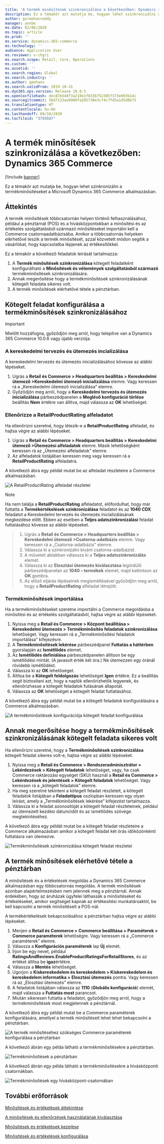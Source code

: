 ```yaml
---
title: 'A termék minősítések szinkronizálása a következőben: Dynamics 365 Commerce'
description: Ez a témakör azt mutatja be, hogyan lehet szinkronizálni a termékminősítéseket a Microsoft Dynamics 365 Commerce alkalmazásban.
author: gvrmohanreddy
manager: annbe
ms.date: 02/06/2020
ms.topic: article
ms.prod: ''
ms.service: dynamics-365-commerce
ms.technology: ''
audience: Application User
ms.reviewer: v-chgri
ms.search.scope: Retail, Core, Operations
ms.custom: ''
ms.assetid: ''
ms.search.region: Global
ms.search.industry: ''
ms.author: gmohanv
ms.search.validFrom: 2019-10-31
ms.dyn365.ops.version: Release 10.0.5
ms.openlocfilehash: dec87b548f3a218e1f833b752305f373e893b14c
ms.sourcegitcommit: 58d7133ae9909fa205730e3cf4c7fd5a1d5d0b75
ms.translationtype: HT
ms.contentlocale: hu-HU
ms.lasthandoff: 09/10/2020
ms.locfileid: "3793587"
---
```

# <a name="sync-product-ratings-in-dynamics-365-commerce"></a>A termék minősítések szinkronizálása a következőben: Dynamics 365 Commerce

[!include [banner](includes/banner.md)]

Ez a témakör azt mutatja be, hogyan lehet szinkronizálni a termékminősítéseket a Microsoft Dynamics 365 Commerce alkalmazásban.

## <a name="overview"></a>Áttekintés

A termék minősítések többcsatornán helyen történő felhasználásához, például a pénztárnál (POS) és a hívásközpontokban a minősítési és az értékelés szolgáltatásból származó minősítéseket importálni kell a Commerce csatornaadatbázisába. Amikor a többcsatornás helyeken elérhetővé teszik a termék minősítését, azzal közvetett módon segítik a vásárlókat, hogy kapcsolatba lépjenek az értékesítőkkel.

Ez a témakör a következő feladatok leírását tartalmazza:

1. A **Termék minősítések szinkronizálása** kötegelt feladatként konfigurálható a **Minősítések és vélemények szolgáltatásból származó** termékminősítések szinkronizálására.
1. Annak megerősítése hogy a termékminősítések szinkronizálásának kötegelt feladata sikeres volt.
1. A termék minősítések elérhetővé tétele a pénztárban.

## <a name="configure-a-batch-job-to-synchronize-product-ratings"></a>Kötegelt feladat konfigurálása a termékminősítések szinkronizálásához

> [!IMPORTANT]
> Mielőtt hozzáfogna, győződjön meg arról, hogy telepítve van a Dynamics 365 Commerce 10.0.6 vagy újabb verziója.

### <a name="initialize-the-commerce-scheduler"></a>A kereskedelmi tervezés és ütemezés incializálása

A kereskedelmi tervezés és ütemezés inicializálásához kövesse az alábbi lépéseket.

1. Ugrás a **Retail és Commerce \> Headquarters beállítás \> Kereskedelmi ütemező  \>Kereskedelmi ütemező inicializálása** elemre. Vagy keressen rá a „Kereskedelmi ütemező inicializálása” elemre.
1. Győződjön meg arról, hogy a **Kereskedelmi tervezés és ütemezés inicializálása** párbeszédpanelen a **Meglévő konfiguráció törlése** beállítás **Nem** értékre van állítva, majd válassza az **OK** lehetőséget.

### <a name="verify-the-retailproductrating-subjob"></a>Ellenőrizze a RetailProductRating alfeladatot

Ha ellenőrizni szeretné, hogy létezik-e a **RetailProductRating** alfeladat, és hajtsa végre az alábbi lépéseket.

1. Ugrás a **Retail és Commerce \> Headquarters beállítás \> Kereskedelmi ütemező  \>Ütemezési alfeladatok** elemre. Másik lehetőségként keressen rá az „Ütemezési alfeladatok” elemre.
1. Az alfeladatok listájában keressen meg vagy keressen rá a **RetailProductRating** alfeladatra.

A következő ábra egy példát mutat be az alfeladat részleteire a Commerce alkalmazásban.

![A RetailProductRating alfeladat részletei](media/rnr-hq-ratings-sub-job.png)

> [!NOTE]
> Ha nem találja a **RetailProductRating** alfeladatot, előfordulhat, hogy már futtatta a **Termékértékelések szinkronizálása** feladatot és az **1040 CDX** feladatot a Kereskedelmi tervezés és ütemezés inicializálásának megkezdése előtt. Ebben az esetben a **Teljes adatszinkronizálási** feladat futtatásához kövesse az alábbi lépéseket.

> 1. Ugrás a **Retail és Commerce \> Headquarters beállítás \> Kereskedelmi ütemező  \>Csatorna-adatbázis** elemre. Vagy keressen rá a „Csatorna-adatbázis” elemre.
> 1. Válassza ki a szinkronizálni kívánt csatorna-adatbázist.
> 1. A műveleti ablakban válassza ki a **Teljes adatszinkronizálás** elemet.
> 1. Válassza ki az **Elosztási ütemezés kiválasztása** legördülő párbeszédpanelan az **1040 – termékek** elemet, majd kattintson az **OK** gombra.
> 1. Az előző eljárás lépéseinek megismétlésével győződjön meg arról, hogy a **RetailProductRating** alfeladat létrejött.

### <a name="import-product-ratings"></a>Termékminősítések importálása

Ha a termékminősítéseket szeretne importálni a Commerce megoldásba a minősítési és az értékelés szolgáltatásból, hajtsa végre az alábbi lépéseket.

1. Nyissa meg a **Retail és Commerce \> Központ beállítása \> Kereskedelmi ütemezés \> Termékminősítés feladatok szinkronizálása** lehetőséget. Vagy keressen rá a „Termékminősítési feladatok importálása” kifejezésre.
1. A **Termékminősítések lekérése** párbeszédpanel **Futtatás a háttérben** gyorslapján az **Ismétlődés** elemet.
1. Az **Ismétlődés definiálása** párbeszédpanelen állítson be egy ismétlődési mintát. (A javasolt érték két óra.) Ne ütemezzen egy óránál rövidebb ismétlődést.
1. Válassza ki az **OK** lehetőséget.
1. Állítsa be a **Kötegelt feldolgozás** lehetőséget **Igen** értékre. Ez a beállítás segít biztosítani azt, hogy a naplók ellenőrizhetők legyenek, és ellenőrizhesse a kötegelt feladatok futásának állapotát.
1. Válassza az **OK** lehetőséget a kötegelt feladat futtatásához.

A következő ábra egy példát mutat be a kötegelt feladatok konfigurálására a Commerce alkalmazásban.

![A termékminősítések konfigurációja kötegelt feladat konfigurálása](media/rnr-hq-batchjob-recurrence.png)

## <a name="verify-that-the-batch-job-for-product-rating-synchronization-was-successful"></a>Annak megerősítése hogy a termékminősítések szinkronizálásának kötegelt feladata sikeres volt

Ha ellenőrizni szeretné, hogy a **Termékminősítések szinkronizálása** kötegelt feladat sikeres volt-e, hajtsa végre az alábbi lépéseket.

1. Nyissa meg a **Retail és Commerce \> Rendszeradminisztrátor \> Lekérdezések \> Kötegelt feladatok** lehetőséget, vagy, ha csak Commerce raktározási egységet (SKU) használ a **Retail és Commerce \> Lekérdezések és jelentések \> Kötegelt feladatok** lehetőséget. Vagy keressen rá a „kötegelt feladatok” elemre.
1. Ha meg szeretné tekinteni a kötegelt feladat részleteit, a kötegelt feladatok listájában a **Feladattípus** oszlopban keressen egy olyan leírást, amely a „Termékminősítések lekérése” kifejezést tartalmazza.
1. Válassza ki a feladat azonosítóját a kötegelt feladat részleteinek, például az ütemezett kezdési dátum/időt és az ismétlődés szövege megtekintéséhez.

A következő ábra egy példát mutat be a kötegelt feladat részleteire a Commerce alkalmazásban amikor a kötegelt feladat két órás időközönkénti futtatásra van ütemezve.

![Termékminősítések szinkronizálása kötegelt feladat részletei](media/rnr-hq-batchjob-status-checking.png)

## <a name="make-product-ratings-available-at-the-pos"></a>A termék minősítések elérhetővé tétele a pénztárban

A minősítések és a értékelések megoldás a Dynamics 365 Commerce alkalmazásban egy többcsatornás megoldás. A termék minősítések azonban alapértelmezésben nem jelennek meg a pénztárnál. Annak érdekében, hogy az áruházak ügyfelei láthassák a minősítéseket és értékeléseket, amikor segítséget kapnak az értékesítési munkatársaktól, be kell kapcsolni a termék minősítéseit a POS-nál.

A termékértékelések bekapcsolásához a pénztárban hajtsa végre az alábbi lépéseket.

1. Menjen a **Retail és Commerce \> Commerce beállítása \> Paraméterek \> Commerce paraméterek** lehetőségre. Vagy keressen rá a „Commerce paraméterek” elemre.
1. Válassza a **Konfigurációs paraméterek** lap **Új** elemét.
1. Írjon be egy nevet, például **RatingsAndReviews.EnableProductRatingsForRetailStores**, és az értéket állítsa be **igaz**értékre.
1. Válassza a **Mentés** lehetőséget.
1. Ugorjon a **Kiskereskedelem és kereskedelem \> Kiskereskedelem és kereskedelem informatika \> Elosztási ütemezés** pontra. Vagy keressen rá az „Elosztási ütemezés” elemre.
1. A feladatok listájában válassza az **1110** (**Globális konfiguráció**) elemét, majd válassza a **Futtatás most** parancsot.
1. Miután sikeresen futtatta a feladatot, győződjön meg arról, hogy a termékminősítések most megjelennek a pénztárnál.

A következő ábra egy példát mutat be a Commerce paraméterek konfigurálására, amellyel a termék minősítéseit lehet lehet bekapcsolni a pénztárban.

![A termék minősítéséhez szükséges Commerce paraméterek konfigurálása a pénztárban](media/rnr-hq-enable-ratings-in-pos.png)

A következő ábrán egy példa látható a termékminősítésekre a pénztárban.

![Termékminősítések a pénztárban](media/rnr-pos-catalog-ratings.png)

A következő ábrán egy példa látható a termékminősítésekre a hívásközponti csatornákban.

![Termékminősítések egy hívásközpont-csatornában](media/rnr-call-center-ratings.png)

## <a name="additional-resources"></a>További erőforrások

[Minősítések és értékelések áttekintése](ratings-reviews-overview.md)

[A minősítések és ellenőrzések használatának kiválasztása](opt-in-ratings-reviews.md)

[Minősítések és értékelések kezelése](manage-reviews.md)

[Minősítések és értékelések konfigurálása](configure-ratings-reviews.md)
